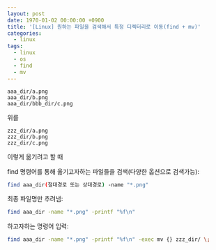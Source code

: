 ```yaml
---
layout: post
date: 1970-01-02 00:00:00 +0900
title: '[Linux] 원하는 파일을 검색해서 특정 디렉터리로 이동(find + mv)'
categories:
  - linux
tags:
  - linux
  - os
  - find
  - mv
---
```


```
aaa_dir/a.png
aaa_dir/b.png
aaa_dir/bbb_dir/c.png
```

위를

```
zzz_dir/a.png
zzz_dir/b.png
zzz_dir/c.png
```

이렇게 옮기려고 할 때

find 명령어를 통해 옮기고자하는 파일들을 검색(다양한 옵션으로 검색가능):

```bash
find aaa_dir(절대경로 또는 상대경로) -name "*.png"
```

최종 파일명만 추려냄:

```bash
find aaa_dir -name "*.png" -printf "%f\n"
```

하고자하는 명령어 입력:

```bash
find aaa_dir -name "*.png" -printf "%f\n" -exec mv {} zzz_dir/ \;
```
